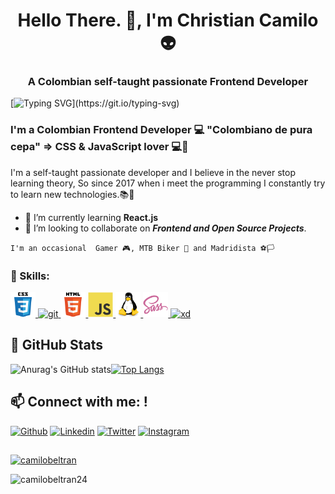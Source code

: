 <h1 align="center">Hello There. 👋, I'm Christian Camilo 👽</h1>
<h3 align="center">A Colombian self-taught passionate Frontend Developer</h3>

[![Typing SVG](https://readme-typing-svg.herokuapp.com?font=Cascadia+Code&color=%23ffffffEB&lines=Frontend+Developer+💻;CSS+|+JavaScript+Lover+💛💻🤟;)](https://git.io/typing-svg)
### I'm a Colombian Frontend Developer 💻 "Colombiano de pura cepa" => CSS & JavaScript lover 💻🤟
I'm a self-taught passionate developer and I believe in the never stop learning theory, So since 2017 when i meet the programming I constantly try to learn new technologies.📚👀  
- 🌱 I’m currently learning **React.js**
- 👯 I’m looking to collaborate on ***Frontend and Open Source Projects***.

`
  I'm an occasional  Gamer 🎮, MTB Biker 🚴 and Madridista ⚽️🏳          
`
<h3 align="left">🔨 Skills:</h3>
<p align="left"> <a href="https://www.w3schools.com/css/" target="_blank"> <img src="https://raw.githubusercontent.com/devicons/devicon/master/icons/css3/css3-original-wordmark.svg" alt="css3" width="40" height="40"/> </a> <a href="https://git-scm.com/" target="_blank"> <img src="https://www.vectorlogo.zone/logos/git-scm/git-scm-icon.svg" alt="git" width="40" height="40"/> </a> <a href="https://www.w3.org/html/" target="_blank"> <img src="https://raw.githubusercontent.com/devicons/devicon/master/icons/html5/html5-original-wordmark.svg" alt="html5" width="40" height="40"/> </a> <a href="https://developer.mozilla.org/en-US/docs/Web/JavaScript" target="_blank"> <img src="https://raw.githubusercontent.com/devicons/devicon/master/icons/javascript/javascript-original.svg" alt="javascript" width="40" height="40"/> </a> <a href="https://www.linux.org/" target="_blank"> <img src="https://raw.githubusercontent.com/devicons/devicon/master/icons/linux/linux-original.svg" alt="linux" width="40" height="40"/> </a> <a href="https://sass-lang.com" target="_blank"> <img src="https://raw.githubusercontent.com/devicons/devicon/master/icons/sass/sass-original.svg" alt="sass" width="40" height="40"/> </a> <a href="https://www.adobe.com/products/xd.html" target="_blank"> <img src="https://cdn.worldvectorlogo.com/logos/adobe-xd.svg" alt="xd" width="40" height="40"/> </a> </p>

## 📘 GitHub Stats
![Anurag's GitHub stats](https://github-readme-stats.vercel.app/api?username=CamiloBeltran24&show_icons=true)[![Top Langs](https://github-readme-stats.vercel.app/api/top-langs/?username=CamiloBeltran24&layout=compact)](https://github.com/Camilobeltran24/github-readme-stats)
 
<!-- ## 
<code><img height="20" src="https://raw.githubusercontent.com/github/explore/80688e429a7d4ef2fca1e82350fe8e3517d3494d/topics/html/html.png"></code>
<code><img height="20" src="https://raw.githubusercontent.com/github/explore/80688e429a7d4ef2fca1e82350fe8e3517d3494d/topics/css/css.png"></code>
<code><img height="20" src="https://raw.githubusercontent.com/github/explore/80688e429a7d4ef2fca1e82350fe8e3517d3494d/topics/sass/sass.png"></code>
<code><img height="20" src="https://raw.githubusercontent.com/github/explore/80688e429a7d4ef2fca1e82350fe8e3517d3494d/topics/less/less.png"></code>
<code><img height="20" src="https://raw.githubusercontent.com/github/explore/80688e429a7d4ef2fca1e82350fe8e3517d3494d/topics/javascript/javascript.png"></code>
<code><img height="20" src="https://raw.githubusercontent.com/github/explore/80688e429a7d4ef2fca1e82350fe8e3517d3494d/topics/git/git.png"></code> -->



## 📫 Connect with me: !
[![Github](https://img.shields.io/badge/-Github-333?style=flat&logo=Github&logoColor=white)](https://github.com/CamiloBeltran24)
[![Linkedin](https://img.shields.io/badge/-LinkedIn-0077b5?style=flat&logo=Linkedin&logoColor=white)](https://www.linkedin.com/in/camilobeltran24/)
[![Twitter](https://img.shields.io/badge/-Twitter-1da1f2?style=flat&logo=Twitter&logoColor=white)](https://twitter.com/CamiloBeltran)
[![Instagram](https://img.shields.io/badge/-Instagram-e1306c?style=flat&logo=Instagram&logoColor=white)](https://www.instagram.com/camilobeltran24/)

## 

<p align="left"> <a href="https://twitter.com/camilobeltran" target="blank"><img src="https://img.shields.io/twitter/follow/camilobeltran?logo=twitter&style=for-the-badge" alt="camilobeltran" /></a> </p>
<p align="left"> <img src="https://komarev.com/ghpvc/?username=camilobeltran24&label=Profile%20views&color=0e75b6&style=flat" alt="camilobeltran24" /> </p>
        

<!---
CamiloBeltran24/CamiloBeltran24 is a ✨ special ✨ repository because its `README.md` (this file) appears on your GitHub profile.
You can click the Preview link to take a look at your changes.
--->



<!-- <h3 align="left">Connect with me:</h3>
<p align="left">
<a href="https://twitter.com/camilobeltran" target="blank"><img align="center" src="https://raw.githubusercontent.com/rahuldkjain/github-profile-readme-generator/master/src/images/icons/Social/twitter.svg" alt="camilobeltran" height="30" width="40" /></a>
<a href="https://linkedin.com/in/camilobeltran24" target="blank"><img align="center" src="https://raw.githubusercontent.com/rahuldkjain/github-profile-readme-generator/master/src/images/icons/Social/linked-in-alt.svg" alt="camilobeltran24" height="30" width="40" /></a>
<a href="https://instagram.com/camilobeltran24" target="blank"><img align="center" src="https://raw.githubusercontent.com/rahuldkjain/github-profile-readme-generator/master/src/images/icons/Social/instagram.svg" alt="camilobeltran24" height="30" width="40" /></a>
</p> -->


<!-- <p><img align="center" src="https://github-readme-streak-stats.herokuapp.com/?user=camilobeltran24&" alt="camilobeltran24" /></p> -->
